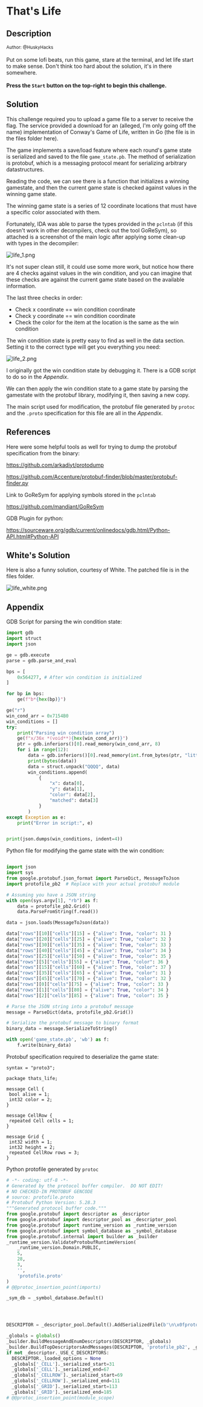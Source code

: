 # That's Life

## Description

<small>Author: @HuskyHacks</small><br><br>Put on some lofi beats, run this game, stare at the terminal, and let life start to make sense. Don't think too hard about the solution, it's in there somewhere.
<br><br> <b>Press the <code>Start</code> button on the top-right to begin this challenge.</b>


## Solution

This challenge required you to upload a game file to a server to receive the flag. The service provided a download for an (alleged, I'm only going off the name) implementation of Conway's Game of Life, written in Go (the file is in the files folder here).

The game implements a save/load feature where each round's game state is serialized and saved to the file `game_state.pb`. The method of serialization is protobuf, which is a messaging protocol meant for serializing arbitrary datastructures.

Reading the code, we can see there is a function that initializes a winning gamestate, and then the current game state is checked against values in the winning game state.

The winning game state is a series of 12 coordinate locations that must have a specific color associated with them.

Fortunately, IDA was able to parse the types provided in the `pclntab` (if this doesn't work in other decompilers, check out the tool GoReSym), so attached is a screenshot of the main logic after applying some clean-up with types in the decompiler:

![life_1.png](/images/life_1.png)

It's not super clean still, it could use some more work, but notice how there are 4 checks against values in the win condition, and you can imagine that these checks are against the current game state based on the available information.

The last three checks in order:
* Check x coordinate == win condition coordinate
* Check y coordinate == win condition coordinate
* Check the color for the item at the location is the same as the win condition

The win condition state is pretty easy to find as well in the data section. Setting it to the correct type will get you everything you need:

![life_2.png](/images/life_2.png)

I originally got the win condition state by debugging it. There is a GDB script to do so in the _Appendix_.

We can then apply the win condition state to a game state by parsing the gamestate with the protobuf library, modifying it, then saving a new copy.

The main script used for modification, the protobuf file generated by `protoc` and the `.proto` specification for this file are all in the _Appendix_.

## References

Here were some helpful tools as well for trying to dump the protobuf specification from the binary:

https://github.com/arkadiyt/protodump

https://github.com/Accenture/protobuf-finder/blob/master/protobuf-finder.py


Link to GoReSym for applying symbols stored in the `pclntab`

https://github.com/mandiant/GoReSym

GDB Plugin for python:

https://sourceware.org/gdb/current/onlinedocs/gdb.html/Python-API.html#Python-API


## White's Solution

Here is also a funny solution, courtesy of White. The patched file is in the files folder.

![life_white.png](/images/life_white.png)

## Appendix

GDB Script for parsing the win condition state:
```python
import gdb
import struct
import json

ge = gdb.execute
parse = gdb.parse_and_eval

bps = [
    0x564277, # After win condition is initialized
]

for bp in bps:
    ge(f"b*{hex(bp)}")

ge("r")
win_cond_arr = 0x7154B0
win_conditions = []
try:
    print("Parsing win condition array")
    ge(f"x/36x *(void**){hex(win_cond_arr)}")
    ptr = gdb.inferiors()[0].read_memory(win_cond_arr, 8)
    for i in range(12):
        data = gdb.inferiors()[0].read_memory(int.from_bytes(ptr, "little")+(i*8*4), 4*8)
        print(bytes(data))
        data = struct.unpack("QQQQ", data)
        win_conditions.append(
            {
                "x": data[0],
                "y": data[1],
                "color": data[2],
                "matched": data[3]
            }
        )
except Exception as e:
    print("Error in script:", e)


print(json.dumps(win_conditions, indent=4))
```

Python file for modifying the game state with the win condition:
```python

import json
import sys
from google.protobuf.json_format import ParseDict, MessageToJson
import protofile_pb2  # Replace with your actual protobuf module

# Assuming you have a JSON string
with open(sys.argv[1], "rb") as f:
    data = protofile_pb2.Grid()
    data.ParseFromString(f.read())

data = json.loads(MessageToJson(data))

data["rows"][10]["cells"][15] = {"alive": True, "color": 31 }
data["rows"][20]["cells"][25] = {"alive": True, "color": 32 }
data["rows"][30]["cells"][35] = {"alive": True, "color": 33 }
data["rows"][40]["cells"][45] = {"alive": True, "color": 34 }
data["rows"][25]["cells"][50] = {"alive": True, "color": 35 }
data["rows"][5]["cells"][55] = {"alive": True, "color": 36 }
data["rows"][15]["cells"][60] = {"alive": True, "color": 37 }
data["rows"][35]["cells"][65] = {"alive": True, "color": 31 }
data["rows"][45]["cells"][70] = {"alive": True, "color": 32 }
data["rows"][0]["cells"][75] = {"alive": True, "color": 33 }
data["rows"][1]["cells"][80] = {"alive": True, "color": 34 }
data["rows"][2]["cells"][85] = {"alive": True, "color": 35 }

# Parse the JSON string into a protobuf message
message = ParseDict(data, protofile_pb2.Grid())

# Serialize the protobuf message to binary format
binary_data = message.SerializeToString()

with open('game_state.pb', 'wb') as f:
    f.write(binary_data)
```

Protobuf specification required to deserialize the game state:
```
syntax = "proto3";

package thats_life;

message Cell {
 bool alive = 1;
 int32 color = 2;
}

message CellRow {
 repeated Cell cells = 1;
}

message Grid {
 int32 width = 1;
 int32 height = 2;
 repeated CellRow rows = 3;
}
```

Python protofile generated by `protoc`
```python
# -*- coding: utf-8 -*-
# Generated by the protocol buffer compiler.  DO NOT EDIT!
# NO CHECKED-IN PROTOBUF GENCODE
# source: protofile.proto
# Protobuf Python Version: 5.28.3
"""Generated protocol buffer code."""
from google.protobuf import descriptor as _descriptor
from google.protobuf import descriptor_pool as _descriptor_pool
from google.protobuf import runtime_version as _runtime_version
from google.protobuf import symbol_database as _symbol_database
from google.protobuf.internal import builder as _builder
_runtime_version.ValidateProtobufRuntimeVersion(
    _runtime_version.Domain.PUBLIC,
    5,
    28,
    3,
    '',
    'protofile.proto'
)
# @@protoc_insertion_point(imports)

_sym_db = _symbol_database.Default()




DESCRIPTOR = _descriptor_pool.Default().AddSerializedFile(b'\n\x0fprotofile.proto\x12\nthats_life\"$\n\x04\x43\x65ll\x12\r\n\x05\x61live\x18\x01 \x01(\x08\x12\r\n\x05\x63olor\x18\x02 \x01(\x05\"*\n\x07\x43\x65llRow\x12\x1f\n\x05\x63\x65lls\x18\x01 \x03(\x0b\x32\x10.thats_life.Cell\"H\n\x04Grid\x12\r\n\x05width\x18\x01 \x01(\x05\x12\x0e\n\x06height\x18\x02 \x01(\x05\x12!\n\x04rows\x18\x03 \x03(\x0b\x32\x13.thats_life.CellRowb\x06proto3')

_globals = globals()
_builder.BuildMessageAndEnumDescriptors(DESCRIPTOR, _globals)
_builder.BuildTopDescriptorsAndMessages(DESCRIPTOR, 'protofile_pb2', _globals)
if not _descriptor._USE_C_DESCRIPTORS:
  DESCRIPTOR._loaded_options = None
  _globals['_CELL']._serialized_start=31
  _globals['_CELL']._serialized_end=67
  _globals['_CELLROW']._serialized_start=69
  _globals['_CELLROW']._serialized_end=111
  _globals['_GRID']._serialized_start=113
  _globals['_GRID']._serialized_end=185
# @@protoc_insertion_point(module_scope)
```
